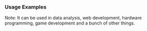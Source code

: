 ### Usage Examples

Note:
It can be used in data analysis, web development, hardware programming, game development and a bunch of other things.